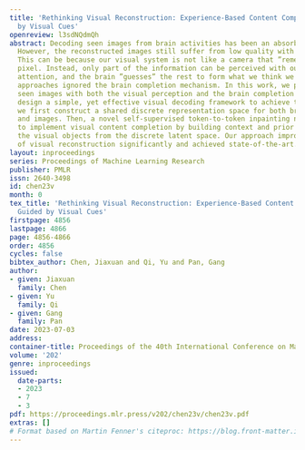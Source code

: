 ```yaml
---
title: 'Rethinking Visual Reconstruction: Experience-Based Content Completion Guided
  by Visual Cues'
openreview: l3sdNQdmQh
abstract: Decoding seen images from brain activities has been an absorbing field.
  However, the reconstructed images still suffer from low quality with existing studies.
  This can be because our visual system is not like a camera that ”remembers” every
  pixel. Instead, only part of the information can be perceived with our selective
  attention, and the brain ”guesses” the rest to form what we think we see. Most existing
  approaches ignored the brain completion mechanism. In this work, we propose to reconstruct
  seen images with both the visual perception and the brain completion process, and
  design a simple, yet effective visual decoding framework to achieve this goal. Specifically,
  we first construct a shared discrete representation space for both brain signals
  and images. Then, a novel self-supervised token-to-token inpainting network is designed
  to implement visual content completion by building context and prior knowledge about
  the visual objects from the discrete latent space. Our approach improved the quality
  of visual reconstruction significantly and achieved state-of-the-art.
layout: inproceedings
series: Proceedings of Machine Learning Research
publisher: PMLR
issn: 2640-3498
id: chen23v
month: 0
tex_title: 'Rethinking Visual Reconstruction: Experience-Based Content Completion
  Guided by Visual Cues'
firstpage: 4856
lastpage: 4866
page: 4856-4866
order: 4856
cycles: false
bibtex_author: Chen, Jiaxuan and Qi, Yu and Pan, Gang
author:
- given: Jiaxuan
  family: Chen
- given: Yu
  family: Qi
- given: Gang
  family: Pan
date: 2023-07-03
address: 
container-title: Proceedings of the 40th International Conference on Machine Learning
volume: '202'
genre: inproceedings
issued:
  date-parts:
  - 2023
  - 7
  - 3
pdf: https://proceedings.mlr.press/v202/chen23v/chen23v.pdf
extras: []
# Format based on Martin Fenner's citeproc: https://blog.front-matter.io/posts/citeproc-yaml-for-bibliographies/
---
```

